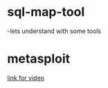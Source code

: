 # sql-map-tool
-lets understand with some tools

# metasploit
[link for video](https://www.youtube.com/watch?v=ZHrmg1PKLrk&t=547s)
